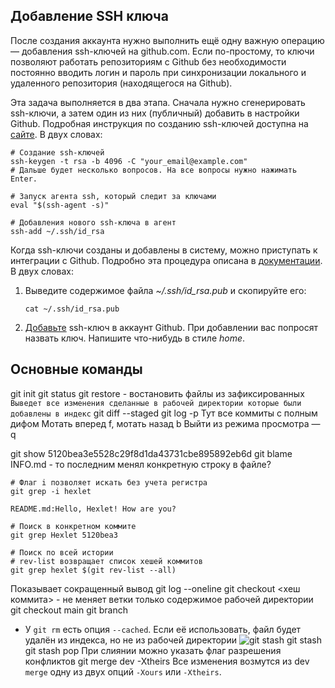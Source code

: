 ## Добавление SSH ключа

После создания аккаунта нужно выполнить ещё одну важную операцию — добавления ssh-ключей на github.com. Если по-простому, то ключи позволяют работать репозиториям с Github без необходимости постоянно вводить логин и пароль при синхронизации локального и удаленного репозитория (находящегося на Github).

Эта задача выполняется в два этапа. Сначала нужно сгенерировать ssh-ключи, а затем один из них (публичный) добавить в настройки Github. Подробная инструкция по созданию ssh-ключей доступна на [сайте](https://docs.github.com/en/github/authenticating-to-github/generating-a-new-ssh-key-and-adding-it-to-the-ssh-agent). В двух словах:

```
# Создание ssh-ключей
ssh-keygen -t rsa -b 4096 -C "your_email@example.com"
# Дальше будет несколько вопросов. На все вопросы нужно нажимать Enter.

# Запуск агента ssh, который следит за ключами
eval "$(ssh-agent -s)"

# Добавления нового ssh-ключа в агент
ssh-add ~/.ssh/id_rsa
```

Когда ssh-ключи созданы и добавлены в систему, можно приступать к интеграции с Github. Подробно эта процедура описана в [документации](https://docs.github.com/en/github/authenticating-to-github/adding-a-new-ssh-key-to-your-github-account). В двух словах:

1.  Выведите содержимое файла _~/.ssh/id_rsa.pub_ и скопируйте его:
    
    ```
    cat ~/.ssh/id_rsa.pub
    ```
    
2.  [Добавьте](https://github.com/settings/keys) ssh-ключ в аккаунт Github. При добавлении вас попросят назвать ключ. Напишите что-нибудь в стиле _home_.

## Основные команды
git init
git status
git restore - востановить файлы из зафиксированных
`Выведет все изменения сделанные в рабочей директории которые были добавлены в индекс`
git diff --staged
git log -p
Тут все коммиты с полным дифом
Мотать вперед f, мотать назад b
Выйти из режима просмотра — q

git show 5120bea3e5528c29f8d1da43731cbe895892eb6d
git blame INFO.md - то последним менял конкретную строку в файле?

```
# Флаг i позволяет искать без учета регистра
git grep -i hexlet

README.md:Hello, Hexlet! How are you?

# Поиск в конкретном коммите
git grep Hexlet 5120bea3

# Поиск по всей истории
# rev-list возвращает список хешей коммитов
git grep hexlet $(git rev-list --all)
```


Показывает сокращенный вывод
git log --oneline
git checkout <хеш коммита> - не меняет ветки только содержимое рабочей директории
git checkout main
git branch
-   У `git rm` есть опция `--cached`. Если её использовать, файл будет удалён из индекса, но не из рабочей директории
![git stash](https://cdn2.hexlet.io/derivations/image/original/eyJpZCI6ImY4ZjU4MmFjY2FlNTQ1NzY4NTM2OTUwOTVkYmUwODJhLmpwZyIsInN0b3JhZ2UiOiJjYWNoZSJ9?signature=c13cc2d6408a8f67a8eda11bb07ba0e8fcde26053081bc6ec1cf64638aa7977e)
git stash 
git stash pop
При слиянии можно указать флаг разрешения конфликтов
git merge dev -Xtheirs Все изменения возмутся из dev 
`merge` одну из двух опций `-Xours` или `-Xtheirs`.